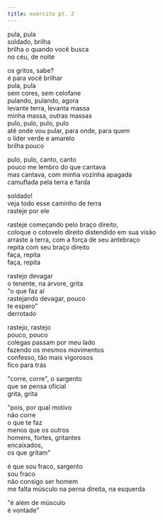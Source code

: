 ```yaml
---
title: exército pt. 2
---
```


pula, pula  
soldado, brilha  
brilha o quando você busca  
no céu, de noite

os gritos, sabe?  
é para você brilhar  
pula, pula  
sem cores, sem celofane  
pulando, pulando, agora  
levante terra, levanta massa  
minha massa, outras massas  
pulo, pulo, pulo, pulo  
até onde vou pular, para onde, para quem  
o líder verde e amarelo  
brilha pouco

pulo, pulo, canto, canto  
pouco me lembro do que cantava  
mas cantava, com minha vozinha apagada  
camuflada pela terra e farda

soldado!  
veja todo esse caminho de terra  
rasteje por ele

rasteje começando pelo braço direito,  
coloque o cotovelo direito distendido em sua visão  
arraste a terra, com a força de seu antebraço  
repita com seu braço direito  
faça, repita  
faça, repita

rastejo devagar  
o tenente, na árvore, grita  
"o que faz aí  
rastejando devagar, pouco  
te espero"  
derrotado

rastejo, rastejo  
pouco, pouco  
colegas passam por meu lado  
fazendo os mesmos movimentos  
confesso, tão mais vigorosos  
fico para trás

"corre, corre", o sargento  
que se pensa oficial  
grita, grita

"pois, por qual motivo  
não corre  
o que te faz  
menos que os outros  
homens, fortes, gritantes  
encaixados,  
os que gritam"

é que sou fraco, sargento  
sou fraco  
não consigo ser homem  
me falta músculo na perna direita, na esquerda

"é além de músculo  
é vontade"
